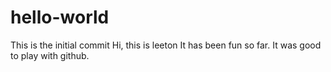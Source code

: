 # hello-world
This is the initial commit
Hi, this is leeton
It has been fun so far.
It was good to play with github.
